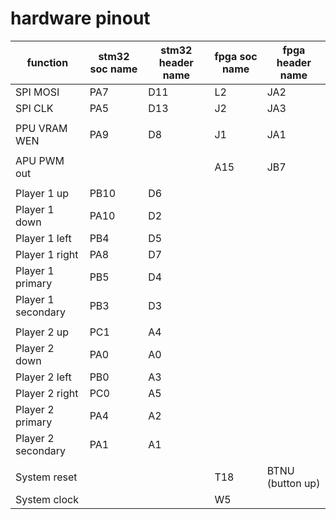 # hardware pinout

|function|stm32 soc name|stm32 header name|fpga soc name|fpga header name|
|-|-|-|-|-|
|SPI MOSI|PA7|D11|L2|JA2|
|SPI CLK|PA5|D13|J2|JA3|
||
|PPU VRAM WEN|PA9|D8|J1|JA1|
||
|APU PWM out|||A15|JB7|
||
|Player 1 up|PB10|D6|
|Player 1 down|PA10|D2|
|Player 1 left|PB4|D5|
|Player 1 right|PA8|D7|
|Player 1 primary|PB5|D4|
|Player 1 secondary|PB3|D3|
||
|Player 2 up|PC1|A4
|Player 2 down|PA0|A0
|Player 2 left|PB0|A3
|Player 2 right|PC0|A5
|Player 2 primary|PA4|A2
|Player 2 secondary|PA1|A1
||
|System reset|||T18|BTNU (button up)|
|System clock|||W5|

